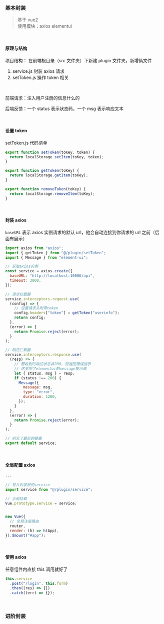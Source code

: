 ### 基本封装

> 基于 vue2  
> 使用模块：axios elementui

<br>

#### 原理与结构

项目结构：
在前端根目录（src 文件夹）下新建 plugin 文件夹，新增俩文件

1. service.js 封装 axios 请求
2. setToken.js 操作 token 相关

<br>

前端请求：注入用户注册的信息什么的

后端反馈：一个 status 表示状态码，一个 msg 表示响应文本

<br>

#### 设置 token

setToken.js 代码清单

```js
export function setToken(toKey, token) {
  return localStorage.setItem(toKey, token);
}

export function getToken(toKey) {
  return localStorage.getItem(toKey);
}

export function removeToken(toKey) {
  return localStorage.removeItem(toKey);
}
```

<br>

#### 封装 axios

`baseURL` 表示 axios 实例请求的默认 url，他会自动连接到你请求的 url 之前（后面有展示）

```js
import axios from "axios";
import { getToken } from "@/plugin/setToken";
import { Message } from "element-ui";

// 获取axios实例
const service = axios.create({
  baseURL: "http://localhost:10086/api",
  timeout: 3000,
});

// 请求拦截器
service.interceptors.request.use(
  (config) => {
    // 设置请求头附带token
    config.headers["token"] = getToken("userinfo");
    return config;
  },
  (error) => {
    return Promise.reject(error);
  }
);

// 响应拦截器
service.interceptors.response.use(
  (resp) => {
    // 若收到的响应状态非200，则返回错误提示
    // 这里用了elementui的message提示框
    let { status, msg } = resp;
    if (status !== 200) {
      Message({
        message: msg,
        type: "error",
        duration: 1200,
      });
    }
  },
  (error) => {
    return Promise.reject(error);
  }
);

// 别忘了最后的暴露
export default service;
```

<br>

#### 全局配置 axios

```js
...

// 导入封装好的service
import service from "@/plugin/service";

// 全局挂载
Vue.prototype.service = service;


new Vue({
  // 全局注册路由
  router,
  render: (h) => h(App),
}).$mount("#app");
```

<br>

#### 使用 axios

任意组件内直接 this 调用就好了

```js
this.service
  .post("/login", this.form)
  .then((res) => {})
  .catch((err) => {});
```

<br>

### 进阶封装
